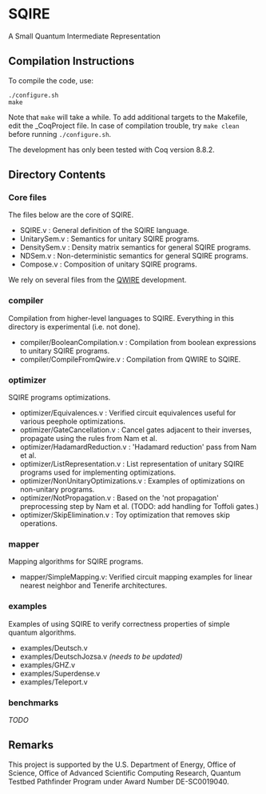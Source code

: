 # SQIRE
A Small Quantum Intermediate Representation

## Compilation Instructions

To compile the code, use:
```
./configure.sh
make
```
Note that `make` will take a while. To add additional targets to the Makefile, edit the \_CoqProject file. In case of compilation trouble, try `make clean` before running `./configure.sh`.  

The development has only been tested with Coq version 8.8.2.

## Directory Contents

### Core files

The files below are the core of SQIRE.

- SQIRE.v : General definition of the SQIRE language.
- UnitarySem.v : Semantics for unitary SQIRE programs.
- DensitySem.v : Density matrix semantics for general SQIRE programs.
- NDSem.v : Non-deterministic semantics for general SQIRE programs.
- Compose.v : Composition of unitary SQIRE programs.

We rely on several files from the [QWIRE](https://github.com/inQWIRE/QWIRE) development.

### compiler

Compilation from higher-level languages to SQIRE. Everything in this directory is experimental (i.e. not done).

- compiler/BooleanCompilation.v : Compilation from boolean expressions to unitary SQIRE programs.
- compiler/CompileFromQwire.v : Compilation from QWIRE to SQIRE.

### optimizer

SQIRE programs optimizations.

- optimizer/Equivalences.v : Verified circuit equivalences useful for various peephole optimizations.
- optimizer/GateCancellation.v : Cancel gates adjacent to their inverses, propagate using the rules from Nam et al.
- optimizer/HadamardReduction.v : 'Hadamard reduction' pass from Nam et al.
- optimizer/ListRepresentation.v : List representation of unitary SQIRE programs used for implementing optimizations.
- optimizer/NonUnitaryOptimizations.v : Examples of optimizations on non-unitary programs.
- optimizer/NotPropagation.v : Based on the 'not propagation' preprocessing step by Nam et al. (TODO: add handling for Toffoli gates.)
- optimizer/SkipElimination.v : Toy optimization that removes skip operations.

### mapper

Mapping algorithms for SQIRE programs.

- mapper/SimpleMapping.v: Verified circuit mapping examples for linear nearest neighbor and Tenerife architectures.

### examples

Examples of using SQIRE to verify correctness properties of simple quantum algorithms.

- examples/Deutsch.v    
- examples/DeutschJozsa.v *(needs to be updated)*
- examples/GHZ.v
- examples/Superdense.v
- examples/Teleport.v    

### benchmarks

*TODO*

## Remarks

This project is supported by the U.S. Department of Energy, Office of Science, Office of Advanced Scientific Computing Research, Quantum Testbed Pathfinder Program under Award Number DE-SC0019040.
